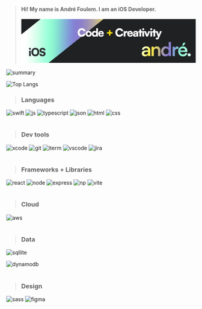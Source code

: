> #### Hi! My name is André Foulem. I am an iOS Developer.
>
> ![banner](linkedin_header.webp)

![summary](https://github-readme-streak-stats.herokuapp.com/?user=andrefoulem)

![Top Langs](https://github-readme-stats.vercel.app/api/top-langs/?username=andrefoulem&layout=compactlangs_count=8&theme=tokyonight)

> ### Languages

![swift](https://img.shields.io/badge/Swift-FA7343?style=for-the-badge&logo=swift&logoColor=white)
![js](https://img.shields.io/badge/JavaScript-323330?style=for-the-badge&logo=javascript&logoColor=F7DF1E)
![typescript](https://img.shields.io/badge/TypeScript-007ACC?style=for-the-badge&logo=typescript&logoColor=white)
![json](https://img.shields.io/badge/json-5E5C5C?style=for-the-badge&logo=json&logoColor=white)
![html](https://img.shields.io/badge/HTML5-E34F26?style=for-the-badge&logo=html5&logoColor=white)
![css](https://img.shields.io/badge/CSS3-1572B6?style=for-the-badge&logo=css3&logoColor=white)

#

> ### Dev tools

![xcode](https://img.shields.io/badge/Xcode-007ACC?style=for-the-badge&logo=Xcode&logoColor=white)
![git](https://img.shields.io/badge/GIT-E44C30?style=for-the-badge&logo=git&logoColor=white)
![iterm](https://img.shields.io/badge/iTerm2-000000?style=for-the-badge&logo=iterm2&logoColor=white)
![vscode](https://img.shields.io/badge/VSCode-0078D4?style=for-the-badge&logo=visual%20studio%20code&logoColor=white)
![jira](https://img.shields.io/badge/Jira-0052CC?style=for-the-badge&logo=Jira&logoColor=white)

#

> ### Frameworks + Libraries

![react](https://img.shields.io/badge/React-20232A?style=for-the-badge&logo=react&logoColor=61DAFB)
![node](https://img.shields.io/badge/Node.js-339933?style=for-the-badge&logo=nodedotjs&logoColor=white)
![express](https://img.shields.io/badge/Express.js-000000?style=for-the-badge&logo=express&logoColor=white)
![np](https://img.shields.io/badge/npm-CB3837?style=for-the-badge&logo=npm&logoColor=white)
![vite](https://img.shields.io/badge/Vite-B73BFE?style=for-the-badge&logo=vite&logoColor=FFD62E)

#

> ### Cloud

![aws](https://img.shields.io/badge/Amazon_AWS-FF9900?style=for-the-badge&logo=amazonaws&logoColor=white)

#

> ### Data

![sqllite](https://img.shields.io/badge/SQLite-07405E?style=for-the-badge&logo=sqlite&logoColor=white)

![dynamodb](https://img.shields.io/badge/Amazon%20DynamoDB-4053D6?style=for-the-badge&logo=Amazon%20DynamoDB&logoColor=white)

#

> ### Design

![sass](https://img.shields.io/badge/Sass-CC6699?style=for-the-badge&logo=sass&logoColor=white)
![figma](https://img.shields.io/badge/Figma-F24E1E?style=for-the-badge&logo=figma&logoColor=white)
